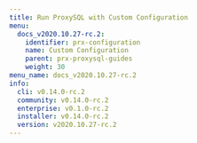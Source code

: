 ```yaml
---
title: Run ProxySQL with Custom Configuration
menu:
  docs_v2020.10.27-rc.2:
    identifier: prx-configuration
    name: Custom Configuration
    parent: prx-proxysql-guides
    weight: 30
menu_name: docs_v2020.10.27-rc.2
info:
  cli: v0.14.0-rc.2
  community: v0.14.0-rc.2
  enterprise: v0.1.0-rc.2
  installer: v0.14.0-rc.2
  version: v2020.10.27-rc.2
---
```


